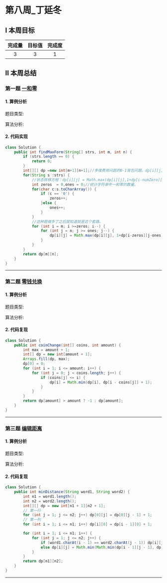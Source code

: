 # 第八周_丁延冬

## I 本周目标

| 完成量 | 目标值 | 完成度 |
| :----: | :----: | :----: |
|   3    |   3    |   1    |

## II 本周总结

### 第一题 [一和零](https://leetcode-cn.com/problems/ones-and-zeroes/)

#### 1. 算例分析

题目类型: 

算法分析:

#### 2. 代码实现

```java
class Solution {
    public int findMaxForm(String[] strs, int m, int n) {
        if (strs.length == 0) { 
			return 0;
		}
		int[][] dp =new int[m+1][n+1];//多维费用问题的0-1背包问题。dp[i][j]表示使用i个0和j个1能表示的字符串的最大数量
		for(String s :strs) {
			//状态转移方程：dp[i][j] = Math.max(dp[i][j],1+dp[i-numZero][j-numOne])
			int zeros  = 0,ones = 0;//统计字符串中一和零的数量。
			for(char c:s.toCharArray()) {
				if (c == '0') {
					zeros++;
				}else {
					ones++;
				}
			}
			//这种题做多了之后就知道就是这个套路。
			for (int i = m; i >=zeros; i--) {
				for (int j = n; j >= ones; j--) {
					dp[i][j] = Math.max(dp[i][j], 1+dp[i-zeros][j-ones]);
				}
			}
		}
		return dp[m][n];
    }
}
```

------

### 第二题 [零钱兑换](https://leetcode-cn.com/problems/coin-change/)

#### 1. 算例分析

题目类型: 

算法分析:

#### 2. 代码复现

```java
class Solution {
    public int coinChange(int[] coins, int amount) {
        int max = amount + 1;
        int[] dp = new int[amount + 1];
        Arrays.fill(dp, max);
        dp[0] = 0;
        for (int i = 1; i <= amount; i++) {
            for (int j = 0; j < coins.length; j++) {
                if (coins[j] <= i) {
                    dp[i] = Math.min(dp[i], dp[i - coins[j]] + 1);
                }
            }
        }
        return dp[amount] > amount ? -1 : dp[amount];
    }
}
```



---



### 第三题 [编辑距离](https://leetcode-cn.com/problems/edit-distance/)

#### 1. 算例分析

题目类型: 

算法分析:

#### 2. 代码复现

```java
class Solution {
    public int minDistance(String word1, String word2) {
        int n1 = word1.length();
        int n2 = word2.length();
        int[][] dp = new int[n1 + 1][n2 + 1];
        // 第一行
        for (int j = 1; j <= n2; j++) dp[0][j] = dp[0][j - 1] + 1;
        // 第一列
        for (int i = 1; i <= n1; i++) dp[i][0] = dp[i - 1][0] + 1;

        for (int i = 1; i <= n1; i++) {
            for (int j = 1; j <= n2; j++) {
                if (word1.charAt(i - 1) == word2.charAt(j - 1)) dp[i][j] = dp[i - 1][j - 1];
                else dp[i][j] = Math.min(Math.min(dp[i - 1][j - 1], dp[i][j - 1]), dp[i - 1][j]) + 1;
            }
        }
        return dp[n1][n2];  
    }
}
```



------

